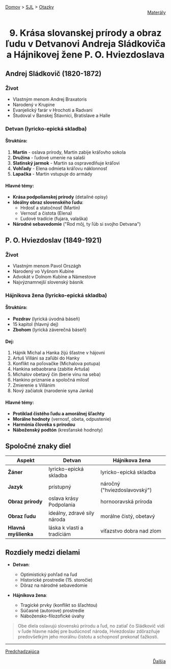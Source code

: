 <div align="center">
    <div align="left">
        <a href="/README.md">Domov</a>
        >
        <a href="../SLOVENCINA.md">SJL</a>
        >
        <a href="../ustne-otazky.md">Otazky</a>
    </div>
    <div align="right">
        <a href="https://drive.google.com/drive/folders/">Materály</a>
    </div>

# 9. Krása slovanskej prírody a obraz ľudu v Detvanovi Andreja Sládkoviča a Hájnikovej žene P. O. Hviezdoslava
</div>

## Andrej Sládkovič (1820-1872)
### Život
- Vlastným menom Andrej Braxatoris
- Narodený v Krupine
- Evanjelický farár v Hrochoti a Radvani
- Študoval v Banskej Štiavnici, Bratislave a Halle

### Detvan (lyricko-epická skladba)
#### Štruktúra:
1. **Martin** - oslava prírody, Martin zabije kráľovho sokola
2. **Družina** - ľudové umenie na salaši
3. **Slatinský jarmok** - Martin sa ospravedlňuje kráľovi
4. **Vohľady** - Elena odmieta kráľovu náklonnosť
5. **Lapačka** - Martin vstupuje do armády

#### Hlavné témy:
- **Krása podpolianskej prírody** (detailné opisy)
- **Ideálny obraz slovenského ľudu**:
  - Hrdosť a statočnosť (Martin)
  - Vernosť a čistota (Elena)
  - Ľudové tradície (fujara, valaška)
- **Národné sebavedomie** ("Rod môj, ty ľúb si svojho Detvana")

## P. O. Hviezdoslav (1849-1921)
### Život
- Vlastným menom Pavol Országh
- Narodený vo Vyšnom Kubíne
- Advokát v Dolnom Kubíne a Námestove
- Najvýznamnejší slovenský básnik

### Hájnikova žena (lyricko-epická skladba)
#### Štruktúra:
- **Pozdrav** (lyrická úvodná báseň)
- 15 kapitol (hlavný dej)
- **Zbohom** (lyrická záverečná báseň)

#### Dej:
1. Hájnik Michal a Hanka žijú šťastne v hájovni
2. Artuš Villáni sa zaľúbi do Hanky
3. Konflikt na poľovačke (Michalova potupa)
4. Hankina sebaobrana (zabitie Artuša)
5. Michalov obetavý čin (berie vinu na seba)
6. Hankino priznanie a spoločná milosť
7. Zmierenie s Villánim
8. Nový začiatok (narodenie syna Janka)

#### Hlavné témy:
- **Protiklad čistého ľudu a amorálnej šľachty**
- **Morálne hodnoty** (vernosť, obeta, odpustenie)
- **Harmónia človeka s prírodou**
- **Náboženský podtón** (kresťanské hodnoty)

## Spoločné znaky diel
| Aspekt              | Detvan                      | Hájnikova žena               |
|---------------------|----------------------------|------------------------------|
| **Žáner**           | lyricko-epická skladba      | lyricko-epická skladba       |
| **Jazyk**           | prístupný                  | náročný ("hviezdoslavovský") |
| **Obraz prírody**   | oslava krásy Podpolania     | hornooravská príroda         |
| **Obraz ľudu**      | ideálny, zdravé sily národa | morálne čistý, obetavý       |
| **Hlavná myšlienka**| láska k vlasti a tradíciám  | víťazstvo dobra nad zlom     |

## Rozdiely medzi dielami
- **Detvan**:
  - Optimistický pohľad na ľud
  - Historické prostredie (15. storočie)
  - Dôraz na národné sebavedomie

- **Hájnikova žena**:
  - Tragické prvky (konflikt so šľachtou)
  - Súčasné (autorove) prostredie
  - Nábožensko-filozofické úvahy

> Obe diela oslavujú slovenskú prírodu a ľud, no zatiaľ čo Sládkovič vidí v ľude hlavne nádej pre budúcnosť národa, Hviezdoslav zdôrazňuje predovšetkým jeho morálnu čistotu a schopnosť prekonať ťažkosti.

---
<div align="left">

[Predchadzajúca](08.md)
</div>
<div align="right">

[Ďalšia](10.md)
</div>